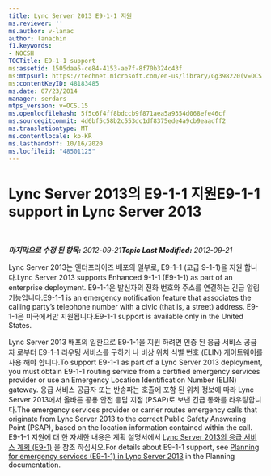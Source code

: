 ```yaml
---
title: Lync Server 2013 E9-1-1 지원
ms.reviewer: ''
ms.author: v-lanac
author: lanachin
f1.keywords:
- NOCSH
TOCTitle: E9-1-1 support
ms:assetid: 1505daa5-ce84-4153-ae7f-8f70b324c43f
ms:mtpsurl: https://technet.microsoft.com/en-us/library/Gg398220(v=OCS.15)
ms:contentKeyID: 48183485
ms.date: 07/23/2014
manager: serdars
mtps_version: v=OCS.15
ms.openlocfilehash: 5f5c6f4ff8bdccb9f871aea5a9354d068efe46cf
ms.sourcegitcommit: 4d6bf5c58b2c553dc1df8375ede4a9cb9eaadff2
ms.translationtype: MT
ms.contentlocale: ko-KR
ms.lasthandoff: 10/16/2020
ms.locfileid: "48501125"
---
```

# <a name="e9-1-1-support-in-lync-server-2013"></a><span data-ttu-id="8b29e-102">Lync Server 2013의 E9-1-1 지원</span><span class="sxs-lookup"><span data-stu-id="8b29e-102">E9-1-1 support in Lync Server 2013</span></span>

<div data-xmlns="http://www.w3.org/1999/xhtml">

<div class="topic" data-xmlns="http://www.w3.org/1999/xhtml" data-msxsl="urn:schemas-microsoft-com:xslt" data-cs="https://msdn.microsoft.com/">

<div data-asp="https://msdn2.microsoft.com/asp">



</div>

<div id="mainSection">

<div id="mainBody">

<span> </span>

<span data-ttu-id="8b29e-103">_**마지막으로 수정 된 항목:** 2012-09-21_</span><span class="sxs-lookup"><span data-stu-id="8b29e-103">_**Topic Last Modified:** 2012-09-21_</span></span>

<span data-ttu-id="8b29e-104">Lync Server 2013는 엔터프라이즈 배포의 일부로, E9-1-1 (고급 9-1-1)을 지원 합니다.</span><span class="sxs-lookup"><span data-stu-id="8b29e-104">Lync Server 2013 supports Enhanced 9-1-1 (E9-1-1) as part of an enterprise deployment.</span></span> <span data-ttu-id="8b29e-105">E9-1-1은 발신자의 전화 번호와 주소를 연결하는 긴급 알림 기능입니다.</span><span class="sxs-lookup"><span data-stu-id="8b29e-105">E9-1-1 is an emergency notification feature that associates the calling party’s telephone number with a civic (that is, a street) address.</span></span> <span data-ttu-id="8b29e-106">E9-1-1은 미국에서만 지원됩니다.</span><span class="sxs-lookup"><span data-stu-id="8b29e-106">E9-1-1 support is available only in the United States.</span></span>

<span data-ttu-id="8b29e-107">Lync Server 2013 배포의 일환으로 E9-1-1을 지원 하려면 인증 된 응급 서비스 공급자 로부터 E9-1-1 라우팅 서비스를 구하거 나 비상 위치 식별 번호 (ELIN) 게이트웨이를 사용 해야 합니다.</span><span class="sxs-lookup"><span data-stu-id="8b29e-107">To support E9-1-1 as part of a Lync Server 2013 deployment, you must obtain E9-1-1 routing service from a certified emergency services provider or use an Emergency Location Identification Number (ELIN) gateway.</span></span> <span data-ttu-id="8b29e-108">응급 서비스 공급자 또는 반송파는 호출에 포함 된 위치 정보에 따라 Lync Server 2013에서 올바른 공용 안전 응답 지점 (PSAP)로 보낸 긴급 통화를 라우팅합니다.</span><span class="sxs-lookup"><span data-stu-id="8b29e-108">The emergency services provider or carrier routes emergency calls that originate from Lync Server 2013 to the correct Public Safety Answering Point (PSAP), based on the location information contained within the call.</span></span> <span data-ttu-id="8b29e-109">E9-1-1 지원에 대 한 자세한 내용은 계획 설명서에서 [Lync Server 2013의 응급 서비스 계획 (E9-1)](lync-server-2013-planning-for-emergency-services-e9-1-1.md) 을 참조 하십시오.</span><span class="sxs-lookup"><span data-stu-id="8b29e-109">For details about E9-1-1 support, see [Planning for emergency services (E9-1-1) in Lync Server 2013](lync-server-2013-planning-for-emergency-services-e9-1-1.md) in the Planning documentation.</span></span>

</div>

<span> </span>

</div>

</div>

</div>

